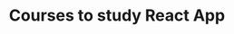 <p align="center">
  <h1 align="center"> Courses to study React App </h1>
  <img src="" align="center" />
</p>

